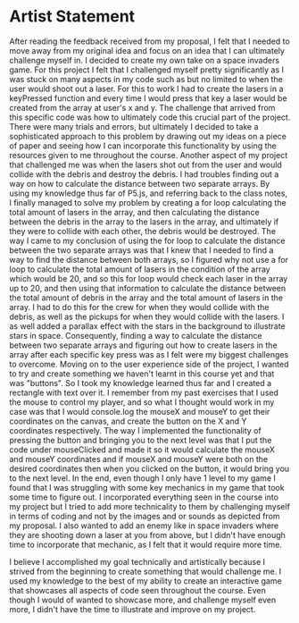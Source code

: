 # Artist Statement

After reading the feedback received from my proposal, I felt that I needed to move away from my original idea and focus on an idea that I can ultimately challenge
myself in. I decided to create my own take on a space invaders game. For this project I felt that I challenged myself pretty significantly as I was stuck on many aspects in my code such as but no limited to when the user would shoot out a laser. For this to work I had to create the lasers in a keyPressed function and every time I would press that key a laser would be created from the array at user's x and y. The challenge that arrived from this specific code was how to ultimately code this crucial part of the project. There were many trials and errors, but ultimately I decided to take a sophisticated approach to this problem by drawing out my ideas on a piece of paper and seeing how I can incorporate this functionality by using the resources given to me throughout the course. Another aspect of my project that challenged me was when the lasers shot out from the user and would collide with the debris and destroy the debris. I had troubles finding out a way on how to calculate the distance between two separate arrays. By using my knowledge thus far of P5.js, and referring back to the class notes, I finally managed to solve my problem by creating a for loop calculating the total amount of lasers in the array, and then calculating the distance between the debris in the array to the lasers in the array, and ultimately if they were to collide with each other, the debris would be destroyed. The way I came to my conclusion of using the for loop to calculate the distance between the two separate arrays was that I knew that I needed to find a way to find the distance between both arrays, so I figured why not use a for loop to calculate the total amount of lasers in the condition of the array which would be 20, and so this for loop would check each laser in the array up to 20, and then using that information to calculate the distance between the total amount of debris in the array and the total amount of lasers in the array. I had to do this for the crew for when they would collide with the debris, as well as the pickups for when they would collide with the lasers. I as well added a parallax effect with the stars in the background to illustrate stars in space. Consequently, finding a way to calculate the distance between two separate arrays and figuring out how to create lasers in the array after each specific key press was as I felt were my biggest challenges to overcome. Moving on to the user experience side of the project, I wanted to try and create something we haven't learnt in this course yet and that was "buttons". So I took my knowledge learned thus far and I created a rectangle with text over it. I remember from my past exercises that I used the mouse to control my player, and so what I thought would work in my case was that I would console.log the mouseX and mouseY to get their coordinates on the canvas, and create the button on the X and Y coordinates respectively. The way I implemented the functionality of pressing the button and bringing you to the next level was that I put the code under mouseClicked and made it so it would calculate the mouseX and mouseY coordinates and if mouseX and mouseY were both on the desired coordinates then when you clicked on the button, it would bring you to the next level. In the end, even though I only have 1 level to my game I found that I was struggling with some key mechanics in my game that took some time to figure out. I incorporated everything seen in the course into my project but I tried to add more technicality to them by challenging myself in terms of coding and not by the images and or sounds as depicted from my proposal. I also wanted to add an enemy like in space invaders where they are shooting down a laser at you from above, but I didn't have enough time to incorporate that mechanic, as I felt that it would require more time.

I believe I accomplished my goal technically and artistically because I strived from the beginning to create something that would challenge me. I used my knowledge to the best of my ability to create an interactive game that showcases all aspects of code seen throughout the course. Even though I would of wanted to showcase more, and challenge myself even more, I didn't have the time to illustrate and improve on my project.
